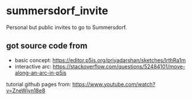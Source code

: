 # summersdorf_invite

Personal but public invites to go to Summersdorf.

## got source code from

- basic concept: <https://editor.p5js.org/priyadarshan/sketches/lrthRa1m>
- interactive arc: <https://stackoverflow.com/questions/52484101/move-along-an-arc-in-p5js>

tutorial github pages from: <https://www.youtube.com/watch?v=ZneWjyn18e8>
